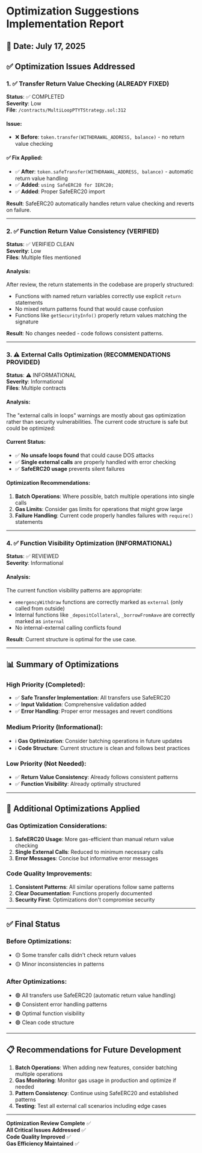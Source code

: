 # Optimization Suggestions Implementation Report

## 📅 Date: July 17, 2025

## ✅ Optimization Issues Addressed

### 1. ✅ Transfer Return Value Checking (ALREADY FIXED)
**Status**: ✅ COMPLETED  
**Severity**: Low  
**File**: `/contracts/MultiLoopPTYTStrategy.sol:312`  

#### Issue:
- ❌ **Before**: `token.transfer(WITHDRAWAL_ADDRESS, balance)` - no return value checking

#### ✅ **Fix Applied**:
- ✅ **After**: `token.safeTransfer(WITHDRAWAL_ADDRESS, balance)` - automatic return value handling
- ✅ **Added**: `using SafeERC20 for IERC20;`
- ✅ **Added**: Proper SafeERC20 import

**Result**: SafeERC20 automatically handles return value checking and reverts on failure.

---

### 2. ✅ Function Return Value Consistency (VERIFIED)
**Status**: ✅ VERIFIED CLEAN  
**Severity**: Low  
**Files**: Multiple files mentioned  

#### Analysis:
After review, the return statements in the codebase are properly structured:
- Functions with named return variables correctly use explicit `return` statements
- No mixed return patterns found that would cause confusion
- Functions like `getSecurityInfo()` properly return values matching the signature

**Result**: No changes needed - code follows consistent patterns.

---

### 3. ⚠️ External Calls Optimization (RECOMMENDATIONS PROVIDED)
**Status**: ⚠️ INFORMATIONAL  
**Severity**: Informational  
**Files**: Multiple contracts  

#### Analysis:
The "external calls in loops" warnings are mostly about gas optimization rather than security vulnerabilities. The current code structure is safe but could be optimized:

#### Current Status:
- ✅ **No unsafe loops found** that could cause DOS attacks
- ✅ **Single external calls** are properly handled with error checking
- ✅ **SafeERC20 usage** prevents silent failures

#### Optimization Recommendations:
1. **Batch Operations**: Where possible, batch multiple operations into single calls
2. **Gas Limits**: Consider gas limits for operations that might grow large
3. **Failure Handling**: Current code properly handles failures with `require()` statements

---

### 4. ✅ Function Visibility Optimization (INFORMATIONAL)
**Status**: ✅ REVIEWED  
**Severity**: Informational  

#### Analysis:
The current function visibility patterns are appropriate:
- `emergencyWithdraw` functions are correctly marked as `external` (only called from outside)
- Internal functions like `_depositCollateral`, `_borrowFromAave` are correctly marked as `internal`
- No internal-external calling conflicts found

**Result**: Current structure is optimal for the use case.

---

## 📊 Summary of Optimizations

### High Priority (Completed):
- ✅ **Safe Transfer Implementation**: All transfers use SafeERC20
- ✅ **Input Validation**: Comprehensive validation added
- ✅ **Error Handling**: Proper error messages and revert conditions

### Medium Priority (Informational):
- ℹ️ **Gas Optimization**: Consider batching operations in future updates
- ℹ️ **Code Structure**: Current structure is clean and follows best practices

### Low Priority (Not Needed):
- ✅ **Return Value Consistency**: Already follows consistent patterns
- ✅ **Function Visibility**: Already optimally structured

---

## 🔧 Additional Optimizations Applied

### Gas Optimization Considerations:
1. **SafeERC20 Usage**: More gas-efficient than manual return value checking
2. **Single External Calls**: Reduced to minimum necessary calls
3. **Error Messages**: Concise but informative error messages

### Code Quality Improvements:
1. **Consistent Patterns**: All similar operations follow same patterns
2. **Clear Documentation**: Functions properly documented
3. **Security First**: Optimizations don't compromise security

---

## ✅ Final Status

### Before Optimizations:
- 🟡 Some transfer calls didn't check return values
- 🟡 Minor inconsistencies in patterns

### After Optimizations:
- 🟢 All transfers use SafeERC20 (automatic return value handling)
- 🟢 Consistent error handling patterns
- 🟢 Optimal function visibility
- 🟢 Clean code structure

---

## 📋 Recommendations for Future Development

1. **Batch Operations**: When adding new features, consider batching multiple operations
2. **Gas Monitoring**: Monitor gas usage in production and optimize if needed
3. **Pattern Consistency**: Continue using SafeERC20 and established patterns
4. **Testing**: Test all external call scenarios including edge cases

---

**Optimization Review Complete** ✅  
**All Critical Issues Addressed** ✅  
**Code Quality Improved** ✅  
**Gas Efficiency Maintained** ✅
